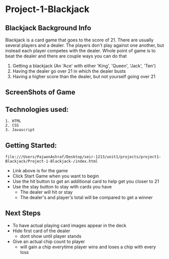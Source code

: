 # Project-1-Blackjack

## Blackjack Background Info
Blackjack is a card game that goes to the score of 21. There are usually several 
players and a dealer. The players don't play against one another, but instead each
player competes with the dealer. Whole point of game is to beat the dealer and there
are couple ways you can do that
1. Getting a blackjack (An 'Ace' with either 'King', 'Queen', 'Jack', 'Ten')
2. Having the dealer go over 21 in which the dealer busts
3. Having a higher score than the dealer, but not yourself going over 21

## ScreenShots of Game


## Technologies used:
    1. HTML
    2. CSS
    3. Javascript

## Getting Started:
    file:///Users/PajwonAshraf/Desktop/seir-1213/unit1/projects/project1-Blackjack/Project-1-Blackjack-/index.html

- Link above is for the game 
- Click Start Game when you want to begin 
- Use the hit button to get an additional card to help get you closer to 21
- Use the stay button to stay with cards you have 
    - The dealer will hit or stay
    - The dealer's and player's total will be compared to get a winner

## Next Steps 
- To have actual playing card images appear in the deck
- Hide first card of the dealer     
    - dont show until player stands
- Give an actual chip count to player 
    - will gain a chip everytime player wins and loses a chip with every loss